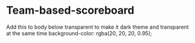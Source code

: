 # Team-based-scoreboard
Add this to body below transparent to make it dark theme and transparent at the same time background-color: rgba(20, 20, 20, 0.95); 
